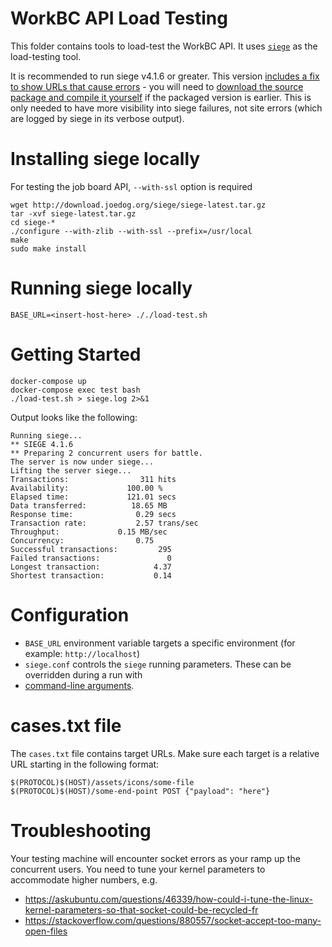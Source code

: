 WorkBC API Load Testing
===================

This folder contains tools to load-test the WorkBC API. It uses [`siege`](https://github.com/JoeDog/siege) as the 
load-testing tool.

It is recommended to run siege v4.1.6 or greater. This version
[includes a fix to show URLs that cause errors](https://github.com/JoeDog/siege/issues/216) - you will need to 
[download the source package and compile it yourself](https://download.joedog.org/siege/) if the packaged version is 
earlier. This is only needed to have more visibility into siege failures, not site errors (which are logged by siege 
in its verbose output).

# Installing siege locally
For testing the job board API, `--with-ssl` option is required
```shell
wget http://download.joedog.org/siege/siege-latest.tar.gz
tar -xvf siege-latest.tar.gz
cd siege-*
./configure --with-zlib --with-ssl --prefix=/usr/local
make
sudo make install
```

# Running siege locally
```shell
BASE_URL=<insert-host-here> ././load-test.sh
```

# Getting Started
```
docker-compose up
docker-compose exec test bash
./load-test.sh > siege.log 2>&1
```

Output looks like the following:
```
Running siege...
** SIEGE 4.1.6
** Preparing 2 concurrent users for battle.
The server is now under siege...
Lifting the server siege...
Transactions:		         311 hits
Availability:		      100.00 %
Elapsed time:		      121.01 secs
Data transferred:	       18.65 MB
Response time:		        0.29 secs
Transaction rate:	        2.57 trans/sec
Throughput:		        0.15 MB/sec
Concurrency:		        0.75
Successful transactions:         295
Failed transactions:	           0
Longest transaction:	        4.37
Shortest transaction:	        0.14
```

# Configuration
- `BASE_URL` environment variable targets a specific environment (for example: `http://localhost`)
- `siege.conf` controls the `siege` running parameters. These can be overridden during a run with 
- [command-line arguments](https://manpages.ubuntu.com/manpages/bionic/man1/siege.1.html).

# cases.txt file
The `cases.txt` file contains target URLs. Make sure each target is a relative URL starting in the following format:
```
$(PROTOCOL)$(HOST)/assets/icons/some-file
$(PROTOCOL)$(HOST)/some-end-point POST {"payload": "here"}
``` 


# Troubleshooting
Your testing machine will encounter socket errors as your ramp up the concurrent users. You need to tune your kernel parameters to accommodate higher numbers, e.g.
- https://askubuntu.com/questions/46339/how-could-i-tune-the-linux-kernel-parameters-so-that-socket-could-be-recycled-fr
- https://stackoverflow.com/questions/880557/socket-accept-too-many-open-files
